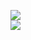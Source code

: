 [![](https://img.shields.io/badge/Made%20With-Github%20Spray-lightgrey.svg?style=for-the-badge&logo=github)](https://github.com/Annihil/github-spray#28188)  
[![](https://i.imgur.com/2DrTn0Z.gif)](https://github.com/Annihil/github-spray)